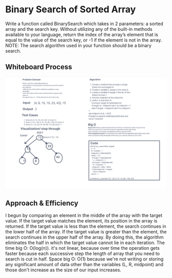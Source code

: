 # Binary Search of Sorted Array

Write a function called BinarySearch which takes in 2 parameters: a sorted array and the search key. Without utilizing any of the built-in methods available to your language, return the index of the array’s element that is equal to the value of the search key, or -1 if the element is not in the array.
NOTE: The search algorithm used in your function should be a binary search.

## Whiteboard Process

![arraybinarysearch](arraybinarysearch.png)

## Approach & Efficiency

I begun by comparing an element in the middle of the array with the target value. If the target value matches the element, its position in the array is returned. If the target value is less than the element, the search continues in the lower half of the array. If the target value is greater than the element, the search continues in the upper half of the array. By doing this, the algorithm eliminates the half in which the target value cannot lie in each iteration. The time big O: O(log(n)). it's not linear, because over time the operation gets faster because each successive step the length of array that you need to search is cut in half. Space big O: O(1) because we're not writing or storing any significant amount of data other than the variables (L, R, midpoint) and those don't increase as the size of our input increases.
